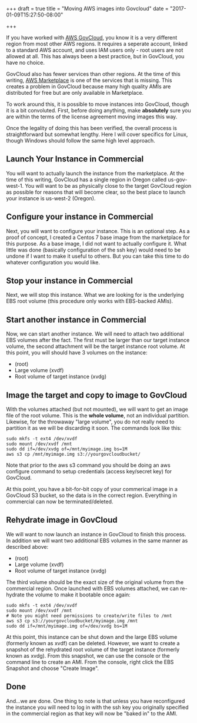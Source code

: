 +++
draft = true
title = "Moving AWS images into Govcloud"
date = "2017-01-09T15:27:50-08:00"

+++

If you have worked with [AWS GovCloud](https://aws.amazon.com/govcloud-us/),
you know it is a very different region from most other AWS regions. It
requires a seperate account, linked to a standard AWS account, and uses
IAM users only - root users are not allowed at all. This has always been
a best practice, but in GovCloud, you have no choice.

GovCloud also has fewer services than other regions. At the time of this
writing, [AWS Marketplace](https://aws.amazon.com/marketplace/) is one
of the services that is missing. This creates a problem in GovCloud
because many high quality AMIs are distributed for free but are only
available in Marketplace.

To work around this, it is possible to move instances into GovCloud, though
it is a bit convoluted. First, before doing anything, make **absolutely**
sure you are within the terms of the license agreement moving images
this way.

Once the legality of doing this has been verified, the overall process
is straightforward but somewhat lengthy. Here I will cover specifics for
Linux, though Windows should follow the same high level approach.

Launch Your Instance in Commercial
----------------------------------

You will want to actually launch the instance from the marketplace. At the
time of this writing, GovCloud has a single region in Oregon called
us-gov-west-1. You will want to be as physically close to the target
GovCloud region as possible for reasons that will become clear, so the
best place to launch your instance is us-west-2 (Oregon).

Configure your instance in Commercial
-------------------------------------

Next, you will want to configure your instance. This is an optional step.
As a proof of concept, I created a Centos 7 base image from the
marketplace for this purpose. As a base image, I did not want to actually
configure it. What little was done (basically configuration of the ssh key)
would need to be undone if I want to make it useful to others. But you
can take this time to do whatever configuration you would like.

Stop your instance in Commercial
--------------------------------

Next, we will stop this instance. What we are looking for is the underlying
EBS root volume (this procedure only works with EBS-backed AMIs).

Start another instance in Commercial
------------------------------------

Now, we can start another instance. We will need to attach two additional
EBS volumes after the fact. The first must be larger than our target
instance volume, the second attachment will be the target instance root
volume. At this point, you will should have 3 volumes on the instance:

  * (root)
  * Large volume (xvdf)
  * Root volume of target instance (xvdg)

Image the target and copy to image to GovCloud
----------------------------------------------

With the volumes attached (but not mounted), we will want to get an image
file of the root volume. This is the **whole volume**, not an individual
partition. Likewise, for the throwaway "large volume", you do not really
need to partition it as we will be discarding it soon. The commands look
like this:

```
sudo mkfs -t ext4 /dev/xvdf
sudo mount /dev/xvdf /mnt
sudo dd if=/dev/xvdg of=/mnt/myimage.img bs=1M
aws s3 cp /mnt/myimage.img s3://yourgovcloudbucket/
```

Note that prior to the aws s3 command you should be doing an aws configure
command to setup credentials (access key/secret key) for GovCloud.

At this point, you have a bit-for-bit copy of your commerical image in
a GovCloud S3 bucket, so the data is in the correct region. Everything
in commercial can now be terminated/deleted.

Rehydrate image in GovCloud
---------------------------

We will want to now launch an instance in GovCloud to finish this
process. In addition we will want two additional EBS volumes in the
same manner as described above:

  * (root)
  * Large volume (xvdf)
  * Root volume of target instance (xvdg)

The third volume should be the exact size of the original volume from
the commercial region. Once launched with EBS volumes attached, we
can re-hydrate the volume to make it bootable once again:

```
sudo mkfs -t ext4 /dev/xvdf
sudo mount /dev/xvdf /mnt
# Note you might need permissions to create/write files to /mnt
aws s3 cp s3://yourgovcloudbucket/myimage.img /mnt 
sudo dd if=/mnt/myimage.img of=/dev/xvdg bs=1M
```

At this point, this instance can be shut down and the large EBS volume
(formerly known as xvdf) can be deleted. However, we want to create
a snapshot of the rehydrated root volume of the target instance
(formerly known as xvdg). From this snapshot, we can use the console
or the command line to create an AMI. From the console, right click the
EBS Snapshot and choose "Create Image".

Done
----

And...we are done. One thing to note is that unless you have reconfigured
the instance you will need to log in with the ssh key you originally
specified in the commercial region as that key will now be "baked in"
to the AMI.

